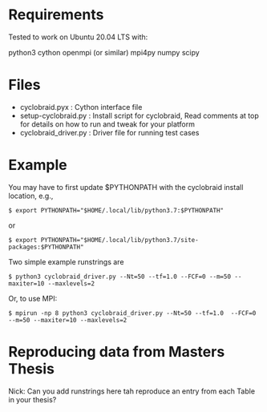 # Requirements

Tested to work on Ubuntu 20.04 LTS with:

python3
cython
openmpi (or similar)
mpi4py
numpy
scipy

# Files
- cyclobraid.pyx        :  Cython interface file
- setup-cyclobraid.py   :  Install script for cyclobraid, 
                           Read comments at top for details 
                           on how to run and tweak for your 
                           platform
- cyclobraid_driver.py  :  Driver file for running test cases


# Example

You may have to first update $PYTHONPATH with the cyclobraid install location, e.g., 

    $ export PYTHONPATH="$HOME/.local/lib/python3.7:$PYTHONPATH"

or

    $ export PYTHONPATH="$HOME/.local/lib/python3.7/site-packages:$PYTHONPATH"

Two simple example runstrings are 

    $ python3 cyclobraid_driver.py --Nt=50 --tf=1.0 --FCF=0 --m=50 --maxiter=10 --maxlevels=2

Or, to use MPI:

    $ mpirun -np 8 python3 cyclobraid_driver.py --Nt=50 --tf=1.0  --FCF=0 --m=50 --maxiter=10 --maxlevels=2


# Reproducing data from Masters Thesis

Nick: Can you add runstrings here tah reproduce an entry from each Table in your thesis? 



